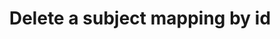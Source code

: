 ---
title: Delete a subject mapping by id
command:
  name: delete
flags:
  - name: id
    description: The ID of the subject mapping to delete
    shorthand: i
    required: true
    default: ""
---